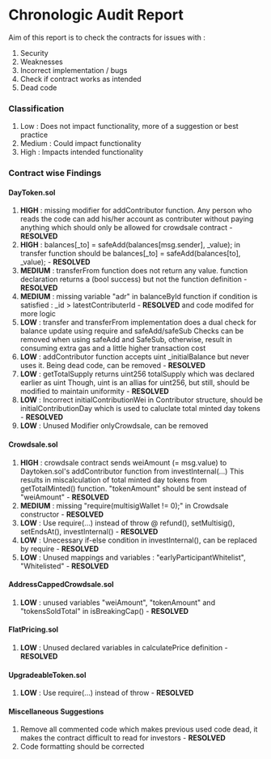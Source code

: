 # Chronologic Audit Report 


Aim of this report is to check the contracts for issues with :

1. Security
2. Weaknesses
3. Incorrect implementation / bugs
4. Check if contract works as intended
5. Dead code

### Classification
1. Low : Does not impact functionality, more of a suggestion or best practice
2. Medium : Could impact functionality
3. High : Impacts intended functionality

### Contract wise Findings

#### DayToken.sol

1. **HIGH** : missing modifier for addContributor function. Any person who reads the code can add his/her account as contributer without paying anything which should only be allowed for crowdsale contract - **RESOLVED**
2. **HIGH** : balances[_to] = safeAdd(balances[msg.sender], _value); in transfer function should be balances[_to] = safeAdd(balances[to], _value); - **RESOLVED**
3. **MEDIUM** : transferFrom function does not return any value. function declaration returns a (bool success) but not the function definition - **RESOLVED**
4. **MEDIUM** : missing variable "adr" in balanceById function if condition is satisfied :  _id > latestContributerId - **RESOLVED** and code modifed for more logic
5. **LOW** : transfer and transferFrom implementation does a dual check for balance update using require and safeAdd/safeSub
Checks can be removed when using safeAdd and SafeSub, otherwise, result in consuming extra gas and a little higher transaction cost
6. **LOW** : addContributor function accepts uint _initialBalance but never uses it. Being dead code, can be removed - **RESOLVED**
7. **LOW** : getTotalSupply returns uint256 totalSupply which was declared earlier as uint Though, uint is an allias for uint256, but still, should be modified to maintain uniformity - **RESOLVED**
8. **LOW** : Incorrect initialContributionWei in Contributor structure, should be initialContributionDay which is used to caluclate total minted day tokens - **RESOLVED**
9. **LOW** : Unused Modifier onlyCrowdsale, can be removed

#### Crowdsale.sol
1. **HIGH** : crowdsale contract sends weiAmount (= msg.value) to Daytoken.sol's addContributor function from investInternal(...)
This results in miscalculation of total minted day tokens from getTotalMinted() function. "tokenAmount" should be sent instead of "weiAmount"  - **RESOLVED**
2. **MEDIUM** : missing "require(multisigWallet != 0);" in Crowdsale constructor - **RESOLVED**
3. **LOW** : Use require(...) instead of throw @ refund(), setMultisig(), setEndsAt(), investInternal() - **RESOLVED**
4. **LOW** : Unecessary if-else condition in investInternal(), can be replaced by require - **RESOLVED**
5. **LOW** : Unused mappings and variables : "earlyParticipantWhitelist", "Whitelisted" - **RESOLVED**

#### AddressCappedCrowdsale.sol
1. **LOW** : unused variables "weiAmount", "tokenAmount" and "tokensSoldTotal" in isBreakingCap() - **RESOLVED**

#### FlatPricing.sol
1. **LOW** : Unused declared variables in calculatePrice definition - **RESOLVED**

#### UpgradeableToken.sol
1. **LOW** : Use require(...) instead of throw - **RESOLVED**

#### Miscellaneous Suggestions
1. Remove all commented code which makes previous used code dead, it makes the contract difficult to read for investors - **RESOLVED**
2. Code formatting should be corrected
